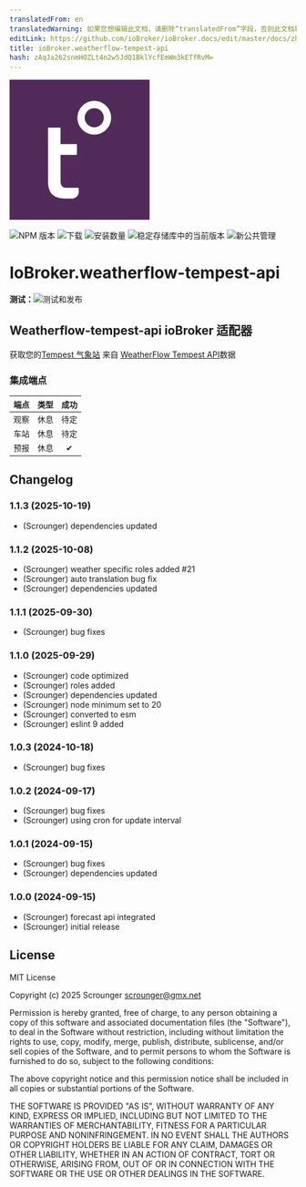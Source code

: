 ```yaml
---
translatedFrom: en
translatedWarning: 如果您想编辑此文档，请删除“translatedFrom”字段，否则此文档将再次自动翻译
editLink: https://github.com/ioBroker/ioBroker.docs/edit/master/docs/zh-cn/adapterref/iobroker.weatherflow-tempest-api/README.md
title: ioBroker.weatherflow-tempest-api
hash: zAqJa262snmHOZLt4n2w5JdQ1BklYcfEmWm3kETfRvM=
---
```

![标识](../../../en/adapterref/iobroker.weatherflow-tempest-api/admin/weatherflow-tempest-api.png)

![NPM 版本](https://img.shields.io/npm/v/iobroker.weatherflow-tempest-api.svg)
![下载](https://img.shields.io/npm/dm/iobroker.weatherflow-tempest-api.svg)
![安装数量](https://iobroker.live/badges/weatherflow-tempest-api-installed.svg)
![稳定存储库中的当前版本](https://iobroker.live/badges/weatherflow-tempest-api-stable.svg)
![新公共管理](https://nodei.co/npm/iobroker.weatherflow-tempest-api.png?downloads=true)

# IoBroker.weatherflow-tempest-api
**测试：**![测试和发布](https://github.com/Scrounger/ioBroker.weatherflow-tempest-api/workflows/Test%20and%20Release/badge.svg)

## Weatherflow-tempest-api ioBroker 适配器
获取您的[Tempest 气象站](https://tempest.earth/tempest-home-weather-system/) 来自 [WeatherFlow Tempest API](https://weatherflow.github.io/Tempest/api/)数据

### 集成端点
| 端点 | 类型 | 成功 |
| ------------ | :--: | :-----: |
| 观察 | 休息 | 待定 |
| 车站 | 休息 | 待定 |
| 预报 | 休息 | ✔ |

## Changelog

<!--
	Placeholder for the next version (at the beginning of the line):
	### **WORK IN PROGRESS**
-->
### 1.1.3 (2025-10-19)

- (Scrounger) dependencies updated

### 1.1.2 (2025-10-08)

- (Scrounger) weather specific roles added #21
- (Scrounger) auto translation bug fix
- (Scrounger) dependencies updated

### 1.1.1 (2025-09-30)

- (Scrounger) bug fixes

### 1.1.0 (2025-09-29)

- (Scrounger) code optimized
- (Scrounger) roles added
- (Scrounger) dependencies updated
- (Scrounger) node minimum set to 20
- (Scrounger) converted to esm
- (Scrounger) eslint 9 added

### 1.0.3 (2024-10-18)

- (Scrounger) bug fixes

### 1.0.2 (2024-09-17)

- (Scrounger) bug fixes
- (Scrounger) using cron for update interval

### 1.0.1 (2024-09-15)

- (Scrounger) bug fixes
- (Scrounger) dependencies updated

### 1.0.0 (2024-09-15)

- (Scrounger) forecast api integrated
- (Scrounger) initial release

## License

MIT License

Copyright (c) 2025 Scrounger <scrounger@gmx.net>

Permission is hereby granted, free of charge, to any person obtaining a copy
of this software and associated documentation files (the "Software"), to deal
in the Software without restriction, including without limitation the rights
to use, copy, modify, merge, publish, distribute, sublicense, and/or sell
copies of the Software, and to permit persons to whom the Software is
furnished to do so, subject to the following conditions:

The above copyright notice and this permission notice shall be included in all
copies or substantial portions of the Software.

THE SOFTWARE IS PROVIDED "AS IS", WITHOUT WARRANTY OF ANY KIND, EXPRESS OR
IMPLIED, INCLUDING BUT NOT LIMITED TO THE WARRANTIES OF MERCHANTABILITY,
FITNESS FOR A PARTICULAR PURPOSE AND NONINFRINGEMENT. IN NO EVENT SHALL THE
AUTHORS OR COPYRIGHT HOLDERS BE LIABLE FOR ANY CLAIM, DAMAGES OR OTHER
LIABILITY, WHETHER IN AN ACTION OF CONTRACT, TORT OR OTHERWISE, ARISING FROM,
OUT OF OR IN CONNECTION WITH THE SOFTWARE OR THE USE OR OTHER DEALINGS IN THE
SOFTWARE.